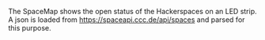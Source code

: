 The SpaceMap shows the open status of the Hackerspaces on an LED strip.
A json is loaded from https://spaceapi.ccc.de/api/spaces and parsed for this purpose.
